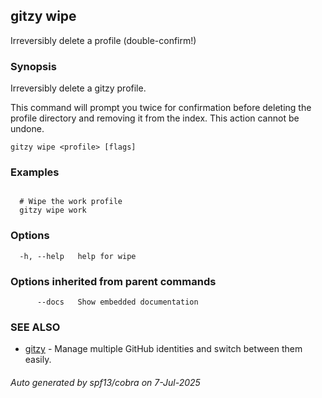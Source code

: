## gitzy wipe

Irreversibly delete a profile (double-confirm!)

### Synopsis

Irreversibly delete a gitzy profile.

This command will prompt you twice for confirmation before deleting the profile directory and removing it from the index. This action cannot be undone.

```
gitzy wipe <profile> [flags]
```

### Examples

```

  # Wipe the work profile
  gitzy wipe work

```

### Options

```
  -h, --help   help for wipe
```

### Options inherited from parent commands

```
      --docs   Show embedded documentation
```

### SEE ALSO

* [gitzy](gitzy.md)	 - Manage multiple GitHub identities and switch between them easily.

###### Auto generated by spf13/cobra on 7-Jul-2025
